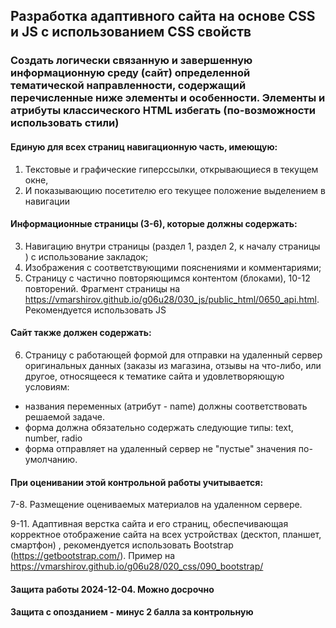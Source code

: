 ## Разработка адаптивного сайта на основе CSS и JS с использованием CSS свойств

### Создать логически связанную и завершенную информационную среду (сайт) определенной тематической направленности, содержащий перечисленные ниже элементы и особенности. Элементы и атрибуты классического HTML избегать (по-возможности использовать стили)
####	Единую для всех страниц навигационную часть, имеющую:
1.	Текстовые и графические гиперссылки, открывающиеся в текущем окне,
2.	И показывающию посетителю его текущее положение выделением в навигации
#### Информационные страницы (3-6), которые должны содержать:
3.	Навигацию внутри страницы (раздел 1, раздел 2, к началу страницы )  с использование закладок;
4.	Изображения с соответствующими пояснениями и комментариями;
5.	Страницу с частично повторяющимся контентом (блоками), 10-12 повторений. Фрагмент страницы на https://vmarshirov.github.io/g06u28/030_js/public_html/0650_api.html. Рекомендуется использовать JS

#### Cайт также должен содержать:
6.	Страницу с работающей формой для отправки на удаленный сервер оригинальных данных (заказы из магазина, отзывы на что-либо, или другое, относящееся к тематике сайта и удовлетворяющую условиям:
  - названия переменных (атрибут - name) должны соответствовать решаемой задаче.
  - форма должна обязательно содержать следующие типы: text, number, radio
  - форма отправляет на удаленный сервер не "пустые" значения по-умолчанию.


#### При оценивании этой контрольной работы учитывается:
7-8. Размещение оцениваемых материалов на удаленном сервере.

9-11. Адаптивная верстка сайта и его страниц, обеспечивающая корректное отображение сайта на всех устройствах (десктоп, планшет, смартфон) , рекомендуется  использовать Bootstrap (https://getbootstrap.com/). 
Пример на https://vmarshirov.github.io/g06u28/020_css/090_bootstrap/

#### Защита работы 2024-12-04. Можно досрочно
#### Защита с опозданием - минус 2 балла за контрольную

